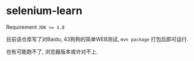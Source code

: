 # selenium-learn



Requirement `JDK >= 1.8`

目前该仓库写了对Baidu, 43狗狗的简单WEB测试, `mvn package` 打包后即可运行. 

也有可能跑不了, 浏览器版本或许对不上.